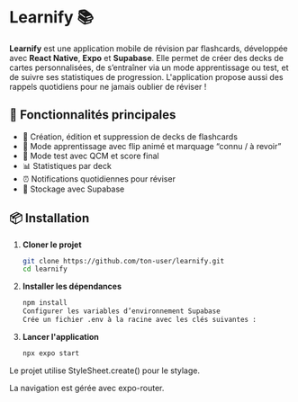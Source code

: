# Learnify 📚

**Learnify** est une application mobile de révision par flashcards, développée avec **React Native**, **Expo** et **Supabase**. Elle permet de créer des decks de cartes personnalisées, de s’entraîner via un mode apprentissage ou test, et de suivre ses statistiques de progression. L'application propose aussi des rappels quotidiens pour ne jamais oublier de réviser !

## 🚀 Fonctionnalités principales

- 📖 Création, édition et suppression de decks de flashcards
- 🧠 Mode apprentissage avec flip animé et marquage “connu / à revoir”
- 📝 Mode test avec QCM et score final
- 📊 Statistiques par deck
- ⏰ Notifications quotidiennes pour réviser
- 🔁 Stockage avec Supabase


## 📦 Installation

1. **Cloner le projet**  
   ```bash
   git clone https://github.com/ton-user/learnify.git
   cd learnify
   ```

2. **Installer les dépendances**  

   ```bash
   npm install
   Configurer les variables d’environnement Supabase
   Crée un fichier .env à la racine avec les clés suivantes :
   ```

3. **Lancer l'application**  

   ```bash
   npx expo start
   ```


Le projet utilise StyleSheet.create() pour le stylage.

La navigation est gérée avec expo-router.
